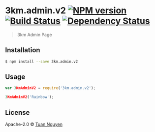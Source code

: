 # 3km.admin.v2 [![NPM version][npm-image]][npm-url] [![Build Status][travis-image]][travis-url] [![Dependency Status][daviddm-image]][daviddm-url]
> 3km Admin Page

## Installation

```sh
$ npm install --save 3km.admin.v2
```

## Usage

```js
var 3KmAdminV2 = require('3km.admin.v2');

3KmAdminV2('Rainbow');
```
## License

Apache-2.0 © [Tuan Nguyen]()


[npm-image]: https://badge.fury.io/js/3km.admin.v2.svg
[npm-url]: https://npmjs.org/package/3km.admin.v2
[travis-image]: https://travis-ci.org/tuannguyen1702/3km.admin.v2.svg?branch=master
[travis-url]: https://travis-ci.org/tuannguyen1702/3km.admin.v2
[daviddm-image]: https://david-dm.org/tuannguyen1702/3km.admin.v2.svg?theme=shields.io
[daviddm-url]: https://david-dm.org/tuannguyen1702/3km.admin.v2
